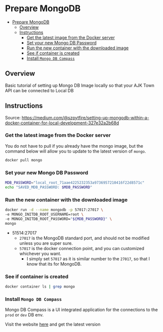 # Prepare MongoDB

<!-- TOC -->

- [Prepare MongoDB](#prepare-mongodb)
  - [Overview](#overview)
  - [Instructions](#instructions)
    - [Get the latest image from the Docker server](#get-the-latest-image-from-the-docker-server)
    - [Set your new Mongo DB Password](#set-your-new-mongo-db-password)
    - [Run the new container with the downloaded image](#run-the-new-container-with-the-downloaded-image)
    - [See if container is created](#see-if-container-is-created)
    - [Install `Mongo DB Compass`](#install-mongo-db-compass)

<!-- /TOC -->

## Overview

Basic tutorial of setting up Mongo DB Image locally so that your AJK Town API can be connected to Local DB

## Instructions

Source: https://medium.com/@szpytfire/setting-up-mongodb-within-a-docker-container-for-local-development-327e32a2b68d

### Get the latest image from the Docker server
You do not have to pull if you already have the mongo image, but the command below will allow you to update to the latest version of `mongo`.
```sh
docker pull mongo
```

### Set your new Mongo DB Password
```sh
MDB_PASSWORD="local_root_71aae4225232353a9736957210416f22d8571c"
echo "SAVED_MDB_PASSWORD: $MDB_PASSWORD"
```

### Run the new container with the downloaded image

```sh
docker run -d --name mongodb -p 57017:27017 \
-e MONGO_INITDB_ROOT_USERNAME=root \
-e MONGO_INITDB_ROOT_PASSWORD="${MDB_PASSWORD}" \
mongo 

```

- 51514:27017
  - `27017` is the MongoDB standard port, and should not be modified unless you are super sure.
  - `57017` is the docker connection point, and you can customized whichever you want.
    - I simply set `57017` as it is similar number to the `27017`, so that I know that its for MongoDB.


### See if container is created
```sh
docker container ls | grep mongo
```

### Install `Mongo DB Compass`

Mongo DB Compass is a UI integrated application for the connections to the `prod` or `dev` DB env.

Visit the website [here](https://www.mongodb.com/try/download/compass) and get the latest version


